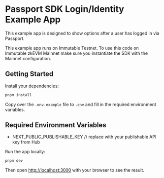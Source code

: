 # Passport SDK Login/Identity Example App

This example app is designed to show options after a user has logged in via Passport. 

This example app runs on Immutable Testnet. To use this code on Immutable zkEVM Mainnet make sure you instantiate the SDK with the Mainnet configuration.

## Getting Started

Install your dependencies:

```bash
pnpm install
```

Copy over the `.env.example` file to `.env` and fill in the required environment variables.

## Required Environment Variables

- NEXT_PUBLIC_PUBLISHABLE_KEY // replace with your publishable API key from Hub

Run the app locally:

```bash
pnpm dev
```

Then open [http://localhost:3000](http://localhost:3000) with your browser to see the result.